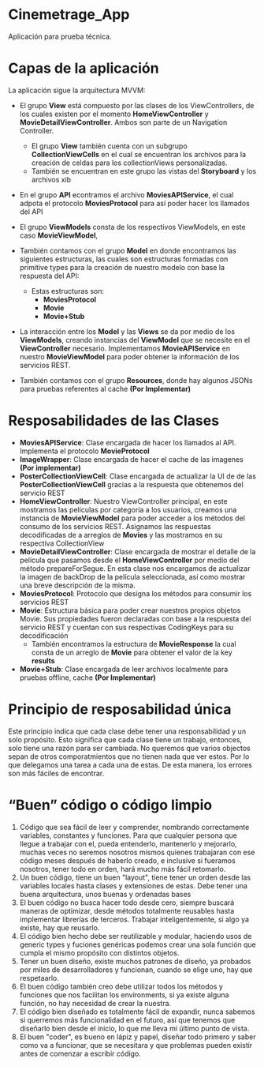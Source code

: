 # Cinemetrage_App

Aplicación para prueba técnica.

# Capas de la aplicación

La aplicación sigue la arquitectura MVVM:

- El grupo **View** está compuesto por las clases de los ViewControllers, de los cuales existen por el momento **HomeViewController** y **MovieDetailViewController**. Ambos son parte de un Navigation Controller.
  - El grupo **View** también cuenta con un subgrupo **CollectionViewCells** en el cual se encuentran los archivos para la creación de celdas para los collectionViews personalizadas.
  - También se encuentran en este grupo las vistas del **Storyboard** y los archivos xib

- En el grupo **API** econtramos el archivo **MoviesAPIService**, el cual adpota el protocolo **MoviesProtocol** para así poder hacer los llamados del API
- El grupo **ViewModels** consta de los respectivos ViewModels, en este caso **MovieViewModel**,
- También contamos con el grupo **Model** en donde encontramos las siguientes estructuras, las cuales son estructuras formadas con primitive types para la creación de nuestro modelo con base la respuesta del API:
  - Estas estructuras son:
    - **MoviesProtocol**
    - **Movie** 
    - **Movie+Stub**
  
- La interacción entre los **Model** y las **Views** se da por medio de los **ViewModels**, creando instancias del **ViewModel** que se necesite en el **ViewController** necesario. Implementamos **MovieAPIService** en nuestro **MovieViewModel** para poder obtener la información de los servicios REST.
- También contamos con el grupo **Resources**, donde hay algunos JSONs para pruebas referentes al cache **(Por Implementar)**

# Resposabilidades de las Clases

- **MoviesAPIService**: Clase encargada de hacer los llamados al API. Implementa el protocolo **MovieProtocol**
- **ImageWrapper**: Clase encargada de hacer el cache de las imagenes **(Por implementar)**
- **PosterCollectionViewCell**: Clase encargada de actualizar la UI de de las **PosterCollectionViewCell** gracias a la respuesta que obtenemos del servicio REST
- **HomeViewController**: Nuestro ViewController principal,  en este mostramos las películas por categoría a los usuarios, creamos una instancia de **MovieViewModel** para poder acceder a los métodos del consumo de los servicios REST. Asignamos las respuestas decodificadas de a arreglos de **Movies** y las mostramos en su respectiva CollectionView
- **MovieDetailViewController**: Clase encargada de mostrar el detalle de la película que pasamos desde el **HomeViewController** por medio del método prepareForSegue. En esta clase nos encargamos de actualizar la imagen de backDrop de la película seleccionada, así como mostrar una breve descripción de la misma. 
- **MoviesProtocol**: Protocolo que designa los métodos para consumir los servicios REST
- **Movie**: Estructura básica para poder crear nuestros propios objetos Movie. Sus propiedades fueron declaradas con base a la respuesta del servicio REST y cuentan con sus respectivas CodingKeys para su decodificación
  - También encontramos la estructura de **MovieResponse** la cual consta de un arreglo de **Movie** para obtener el valor de la key **results**
- **Movie+Stub**: Clase encargada de leer archivos localmente para pruebas offline, cache **(Por Implementar)**

# Principio de resposabilidad única

Este principio indica que cada clase debe tener una responsabilidad y un solo propósito. Esto significa que cada clase tiene un trabajo, entonces, solo tiene una razón para ser cambiada. No queremos que varios objectos sepan de otros comporatmientos que no tienen nada que ver estos. Por lo que delegamos una tarea a cada una de estas. De esta manera, los errores son más fáciles de encontrar.

# “Buen” código o código limpio

1. Código que sea fácil de leer y comprender, nombrando correctamente variables, constantes y funciones. Para que cualquier persona que llegue a trabajar con el, pueda entenderlo, mantenerlo y mejorarlo, muchas veces no seremos nosotros mismos quienes trabajaran con ese código meses después de haberlo creado, e inclusive si fueramos nosotros, tener todo en orden, hará mucho más fácil retomarlo.
2. Un buen código, tiene un buen "layout", tiene tener un orden desde las variables locales hasta clases y extensiones de estas. Debe tener una buena arquitectura, unos buenas y ordenadas bases
3. El buen código no busca hacer todo desde cero, siempre buscará maneras de optimizar, desde métodos totalmente reusables hasta implementar librerías de terceros. Trabajar inteligentemente, si algo ya existe, hay que reusarlo.
4. El código bien hecho debe ser reutilizable y modular, haciendo usos de generic types y fuciones genéricas podemos crear una sola función que cumpla el mismo propósito con distintos objetos.
5. Tener un buen diseño, existe muchos patrones de diseño, ya probados por miles de desarrolladores y funcionan, cuando se elige uno, hay que respetaarlo.
6. El buen código también creo debe utilizar todos los métodos y funciones que nos facilitan los environments, si ya existe alguna función, no hay necesidad de crear la nuestra.
7. El código bien diseñado es totalmente fácil de expandir, nunca sabemos si querremos más funcionalidad en el futuro, así que tenemos que diseñarlo bien desde el inicio, lo que me lleva mi último punto de vista.
8. El buen "coder", es bueno en lápiz y papel, diseñar todo primero y saber como va a funcionar, que se necesitara y que problemas pueden existir antes de comenzar a escribir código.
